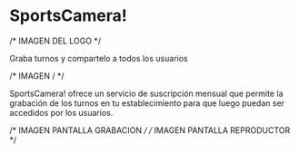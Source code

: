 # SportsCamera!
/* IMAGEN DEL LOGO */

Graba turnos y compartelo a todos los usuarios

/* IMAGEN / */

SportsCamera! ofrece un servicio de suscripción mensual que permite la grabación de los turnos en tu establecimiento para que luego puedan ser accedidos por los usuarios.

/* IMAGEN PANTALLA GRABACION */
/* IMAGEN PANTALLA REPRODUCTOR */
